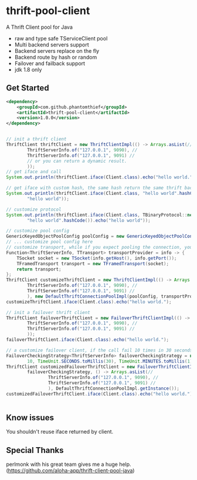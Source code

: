 thrift-pool-client
=======================

A Thrift Client pool for Java

* raw and type safe TServiceClient pool
* Multi backend servers support
* Backend servers replace on the fly
* Backend route by hash or random
* Failover and failback support
* jdk 1.8 only

## Get Started

```xml
<dependency>
    <groupId>com.github.phantomthief</groupId>
    <artifactId>thrift-pool-client</artifactId>
    <version>1.0.0</version>
</dependency>
```

```Java

// init a thrift client
ThriftClient thriftClient = new ThriftClientImpl(() -> Arrays.asList(//
        ThriftServerInfo.of("127.0.0.1", 9090), //
        ThriftServerInfo.of("127.0.0.1", 9091) //
        // or you can return a dynamic result.
        ));
// get iface and call
System.out.println(thriftClient.iface(Client.class).echo("hello world."));

// get iface with custom hash, the same hash return the same thrift backend server
System.out.println(thriftClient.iface(Client.class, "hello world".hashCode()).echo(
        "hello world"));

// customize protocol
System.out.println(thriftClient.iface(Client.class, TBinaryProtocol::new,
        "hello world".hashCode()).echo("hello world"));

// customize pool config
GenericKeyedObjectPoolConfig poolConfig = new GenericKeyedObjectPoolConfig();
// ... customize pool config here
// customize transport, while if you expect pooling the connection, you should use TFrameTransport.
Function<ThriftServerInfo, TTransport> transportProvider = info -> {
    TSocket socket = new TSocket(info.getHost(), info.getPort());
    TFramedTransport transport = new TFramedTransport(socket);
    return transport;
};
ThriftClient customizeThriftClient = new ThriftClientImpl(() -> Arrays.asList(//
        ThriftServerInfo.of("127.0.0.1", 9090), //
        ThriftServerInfo.of("127.0.0.1", 9091) //
        ), new DefaultThriftConnectionPoolImpl(poolConfig, transportProvider));
customizeThriftClient.iface(Client.class).echo("hello world.");

// init a failover thrift client
ThriftClient failoverThriftClient = new FailoverThriftClientImpl(() -> Arrays.asList(//
        ThriftServerInfo.of("127.0.0.1", 9090), //
        ThriftServerInfo.of("127.0.0.1", 9091) //
        ));
failoverThriftClient.iface(Client.class).echo("hello world.");

// a customize failover client, if the call fail 10 times in 30 seconds, the backend server will be marked as fail for 1 minutes.
FailoverCheckingStrategy<ThriftServerInfo> failoverCheckingStrategy = new FailoverCheckingStrategy<>(
        10, TimeUnit.SECONDS.toMillis(30), TimeUnit.MINUTES.toMillis(1));
ThriftClient customizedFailoverThriftClient = new FailoverThriftClientImpl(
        failoverCheckingStrategy, () -> Arrays.asList(//
                ThriftServerInfo.of("127.0.0.1", 9090), //
                ThriftServerInfo.of("127.0.0.1", 9091) //
                ), DefaultThriftConnectionPoolImpl.getInstance());
customizedFailoverThriftClient.iface(Client.class).echo("hello world.");
    
```

## Know issues

You shouldn't reuse iface returned by client.

## Special Thanks

perlmonk with his great team gives me a huge help.
(https://github.com/aloha-app/thrift-client-pool-java)
